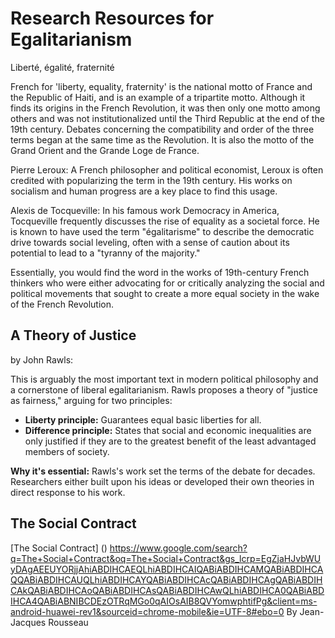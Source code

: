 # Research Resources for Egalitarianism

Liberté, égalité, fraternité 

French for 'liberty, equality, fraternity' is the national motto of France and the Republic of Haiti, and is an example of a tripartite motto. 
Although it finds its origins in the French Revolution, it was then only one motto among others and was not institutionalized until the Third Republic at the end of the 19th century. Debates concerning the compatibility and order of the three terms began at the same time as the Revolution. It is also the motto of the Grand Orient and the Grande Loge de France.

Pierre Leroux: A French philosopher and political economist, Leroux is often credited with popularizing the term in the 19th century. His works on socialism and human progress are a key place to find this usage.

​Alexis de Tocqueville: In his famous work Democracy in America, Tocqueville frequently discusses the rise of equality as a societal force. He is known to have used the term "égalitarisme" to describe the democratic drive towards social leveling, often with a sense of caution about its potential to lead to a "tyranny of the majority."

​Essentially, you would find the word in the works of 19th-century French thinkers who were either advocating for or critically analyzing the social and political movements that sought to create a more equal society in the wake of the French Revolution.

## A Theory of Justice 
by John Rawls: 

This is arguably the most important text in modern political philosophy and a cornerstone of liberal egalitarianism. Rawls proposes a theory of "justice as fairness," arguing for two principles:

- **Liberty principle:** Guarantees equal basic liberties for all.
- **Difference principle:** States that social and economic inequalities are only justified if they are to the greatest benefit of the least advantaged members of society.  

**Why it's essential:** Rawls's work set the terms of the debate for decades. Researchers either built upon his ideas or developed their own theories in direct response to his work.

## The Social Contract
[The Social Contract] () https://www.google.com/search?q=The+Social+Contract&oq=The+Social+Contract&gs_lcrp=EgZjaHJvbWUyDAgAEEUYORjjAhiABDIHCAEQLhiABDIHCAIQABiABDIHCAMQABiABDIHCAQQABiABDIHCAUQLhiABDIHCAYQABiABDIHCAcQABiABDIHCAgQABiABDIHCAkQABiABDIHCAoQABiABDIHCAsQABiABDIHCAwQLhiABDIHCA0QABiABDIHCA4QABiABNIBCDEzOTRqMGo0qAIOsAIB8QVYomwphtifPg&client=ms-android-huawei-rev1&sourceid=chrome-mobile&ie=UTF-8#ebo=0
By Jean-Jacques Rousseau
